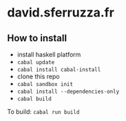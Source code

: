 david.sferruzza.fr
==================

## How to install

- install haskell platform
- `cabal update`
- `cabal install cabal-install`
- clone this repo
- `cabal sandbox init`
- `cabal install --dependencies-only`
- `cabal build`

To build: `cabal run build`
